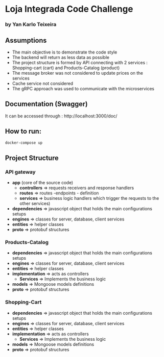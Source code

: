 # Loja Integrada Code Challenge
### by Yan Karlo Teixeira

## Assumptions

- The main objective is to demonstrate the code style
- The backend will return as less data as possible
- The project structure is formed by API connecting with 2 services : Shopping-cart (cart) and Products-Catalog (product)
- The message broker was not considered to update prices on the services
- Cache service not considered
- The gRPC approach was used to communicate with the microservices

## Documentation (Swagger)
 It can be accessed through : http://localhost:3000/doc/

## How to run:
```sh
docker-compose up
```
## Project Structure
### API gateway
* **app** (core of the source code)
    + **controllers** => requests receivers and response handlers
    + **routes** => routes -endpoints - definition
    + **services** => business logic handlers which trigger the requests to the other services)
* **dependencies** => javascript object that holds the main configurations setups
* **engines** => classes for server, database, client services
* **entities** => helper classes
* **proto** => protobuf structures

### Products-Catalog
* **dependencies** => javascript object that holds the main configurations setups
* **engines** => classes for server, database, client services
* **entities** => helper classes
* **implementation** => acts as controllers
    + **Services** => Implements the business logic
* **models** => Mongoose models definitions
* **proto** => protobuf structures

### Shopping-Cart
* **dependencies** => javascript object that holds the main configurations setups
* **engines** => classes for server, database, client services
* **entities** => helper classes
* **implementation** => acts as controllers
    + **Services** => Implements the business logic
* **models** => Mongoose models definitions
* **proto** => protobuf structures

